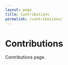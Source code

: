 ```yaml
---
layout: page
title: Contributions
permalink: /contributions/
---
```


# Contributions

Contributions page.
